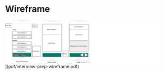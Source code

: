 # Wireframe

![Wireframe diagram](images/interview-prep-wireframe.svg)](pdf/interview-prep-wireframe.pdf)

